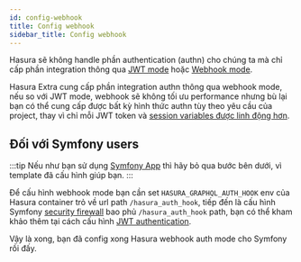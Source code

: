```yaml
---
id: config-webhook
title: Config webhook
sidebar_title: Config webhook
---
```


Hasura sẽ không handle phần authentication (authn) cho chúng ta mà chỉ cấp phần integration thông qua [JWT mode](https://hasura.io/docs/latest/graphql/core/auth/authentication/jwt.html) 
hoặc [Webhook mode](https://hasura.io/docs/latest/graphql/core/auth/authentication/webhook.html).

Hasura Extra cung cấp phần integration authn thông qua webhook mode, nếu so với JWT mode, webhook sẽ không tối ưu performance nhưng bù lại bạn có thể 
cung cấp được bất kỳ hình thức authn tùy theo yêu cầu của project, thay vì chỉ mỗi JWT token và [session variables được linh động hơn](./02-session-variable-enhancer.md).

## Đối với Symfony users

:::tip
Nếu như bạn sử dụng [Symfony App](../02-installation/03-symfony-app.md) thì hãy bỏ qua bước bên dưới, vì template đã cấu hình giúp bạn.
:::

Để cấu hình webhook mode bạn cần set `HASURA_GRAPHQL_AUTH_HOOK` env của Hasura container trỏ về url path `/hasura_auth_hook`,
tiếp đến là cấu hình Symfony [security firewall](https://symfony.com/doc/current/security.html#the-firewall) bao phủ `/hasura_auth_hook` path,
bạn có thể kham khảo thêm tại cách cấu hình [JWT authentication](./04-jwt-authentication.md).

Vậy là xong, bạn đã config xong Hasura webhook auth mode cho Symfony rồi đấy. 